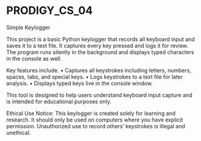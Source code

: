 # PRODIGY_CS_04
Simple Keylogger

This project is a basic Python keylogger that records all keyboard input and saves it to a text file. It captures every key pressed and logs it for review. The program runs silently in the background and displays typed characters in the console as well.

Key features include.
• Captures all keystrokes including letters, numbers, spaces, tabs, and special keys.
• Logs keystrokes to a text file for later analysis.
• Displays typed keys live in the console window.

This tool is designed to help users understand keyboard input capture and is intended for educational purposes only.

Ethical Use Notice:
This keylogger is created solely for learning and research. It should only be used on computers where you have explicit permission. Unauthorized use to record others’ keystrokes is illegal and unethical.
